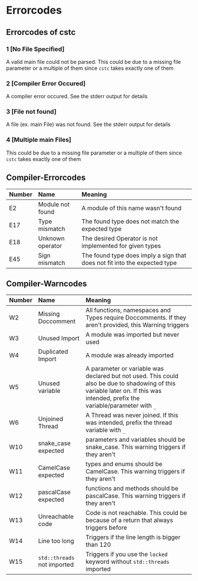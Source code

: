 

# Errorcodes

## Errorcodes of cstc

### 1 [No File Specified]

A valid main file could not be parsed. This could be due to a missing file parameter or a multiple of them since `cstc` takes exactly one of them

### 2 [Compiler Error Occured]

A compiler error occured. See the stderr output for details

### 3 [File not found]

A file (ex. main File) was not found. See the stderr output for details

### 4 [Multiple main Files]

This could be due to a missing file parameter or a multiple of them since `cstc` takes exactly one of them


## Compiler-Errorcodes

| Number | Name | Meaning |
|:-------|:-----|:--------|
|E2      | Module not found    | A module of this name wasn't found |
|E17     | Type mismatch       | The found type does not match the expected type |
|E18     | Unknown operator    | The desired Operator is not implemented for given types |
|E45     | Sign mismatch       | The found type does imply a sign that does not fit into the expected type |


## Compiler-Warncodes

| Number | Name | Meaning |
|:-------|:-----|:--------|
|W2      | Missing Doccomment  | All functions, namespaces and Types require Doccomments. If they aren't provided, this Warning triggers |
|W3      | Unused Import       | A module was imported but never used |
|W4      | Duplicated Import   | A module was already imported |
|W5      | Unused variable     | A parameter or variable was declared but not used. This could also be due to shadowing of this variable later on. If this was intended, prefix the variable/parameter with `_` |
|W6      | Unjoined Thread     | A Thread was never joined. If this was intended, prefix the thread variable with `_` |
|W10     | snake_case expected | parameters and variables should be snake_case. This warning triggers if they aren't |
|W11     | CamelCase expected  | types and enums should be CamelCase. This warning triggers if they aren't |
|W12     | pascalCase expected | functions and methods should be pascalCase. This warning triggers if they aren't |
|W13     | Unreachable code    | Code is not reachable. This could be because of a return that always triggers before |
|W14     | Line too long       | Triggers if the line length is bigger than 120 |
|W15     | `std::threads` not imported | Triggers if you use the `locked` keyword without `std::threads` imported |

